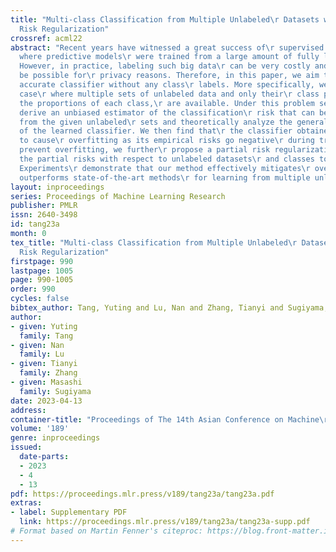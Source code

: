 ```yaml
---
title: "Multi-class Classification from Multiple Unlabeled\r Datasets with Partial
  Risk Regularization"
crossref: acml22
abstract: "Recent years have witnessed a great success of\r supervised deep learning,
  where predictive models\r were trained from a large amount of fully labeled\r data.
  However, in practice, labeling such big data\r can be very costly and may not even
  be possible for\r privacy reasons. Therefore, in this paper, we aim to\r learn an
  accurate classifier without any class\r labels. More specifically, we consider the
  case\r where multiple sets of unlabeled data and only their\r class priors, i.e.,
  the proportions of each class,\r are available. Under this problem setup, we first\r
  derive an unbiased estimator of the classification\r risk that can be estimated
  from the given unlabeled\r sets and theoretically analyze the generalization\r error
  of the learned classifier. We then find that\r the classifier obtained as such tends
  to cause\r overfitting as its empirical risks go negative\r during training. To
  prevent overfitting, we further\r propose a partial risk regularization that maintains\r
  the partial risks with respect to unlabeled datasets\r and classes to certain levels.
  Experiments\r demonstrate that our method effectively mitigates\r overfitting and
  outperforms state-of-the-art methods\r for learning from multiple unlabeled sets."
layout: inproceedings
series: Proceedings of Machine Learning Research
publisher: PMLR
issn: 2640-3498
id: tang23a
month: 0
tex_title: "Multi-class Classification from Multiple Unlabeled\r Datasets with Partial
  Risk Regularization"
firstpage: 990
lastpage: 1005
page: 990-1005
order: 990
cycles: false
bibtex_author: Tang, Yuting and Lu, Nan and Zhang, Tianyi and Sugiyama, Masashi
author:
- given: Yuting
  family: Tang
- given: Nan
  family: Lu
- given: Tianyi
  family: Zhang
- given: Masashi
  family: Sugiyama
date: 2023-04-13
address:
container-title: "Proceedings of The 14th Asian Conference on Machine\r Learning"
volume: '189'
genre: inproceedings
issued:
  date-parts:
  - 2023
  - 4
  - 13
pdf: https://proceedings.mlr.press/v189/tang23a/tang23a.pdf
extras:
- label: Supplementary PDF
  link: https://proceedings.mlr.press/v189/tang23a/tang23a-supp.pdf
# Format based on Martin Fenner's citeproc: https://blog.front-matter.io/posts/citeproc-yaml-for-bibliographies/
---
```

